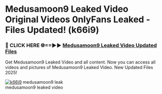 # Medusamoon9 Leaked Video Original Videos 0nlyFans Leaked - Files Updated! (k66i9)

<h3>🔴 CLICK HERE 🌐==►► <a href="https://tinyurl.com/2jnfzry5" rel="nofollow">Medusamoon9 Leaked Video Updated Files</a></h3>

Get Medusamoon9 Leaked Video and all content. Now you can access all videos and pictures of Medusamoon9 Leaked Video. New Updated Files 2025!

[![k66i9](https://i.imgur.com/GyGTBgg.gif)](https://tinyurl.com/2jnfzry5)
medusamoon9 leak<br>
medusamoon9 leaked video